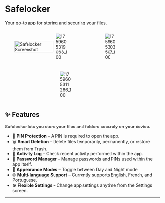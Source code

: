 # Safelocker  
Your go-to app for storing and securing your files.

<div style="display: flex; justify-content: center; align-items: center; gap: 10px; flex-wrap: wrap;">
  <picture style="flex:1; max-width:25%;">
    <source media="(min-width: 1024px)" 
            srcset="https://github.com/user-attachments/assets/c2f1d57d-db7f-4705-b5ec-6694871b31e0">
    <img 
      src="https://github.com/user-attachments/assets/c2f1d57d-db7f-4705-b5ec-6694871b31e0"
      alt="Safelocker Screenshot"
      style="width:100%; height:auto; display:block;">
  </picture>

  <img src="https://github.com/user-attachments/assets/7357fbb2-1e26-4003-8654-48e3417684ac" 
       alt="1759605319063_100"
       style="flex:1; max-width:25%; height:auto;">

  <img src="https://github.com/user-attachments/assets/5afce63a-d0b1-44cf-af8a-1b17e188e33c" 
       alt="1759605303507_100"
       style="flex:1; max-width:25%; height:auto;">

  <img src="https://github.com/user-attachments/assets/6b92744e-30c3-40f7-b041-c34eea71fcb4" 
       alt="1759605311286_100"
       style="flex:1; max-width:25%; height:auto;">
</div>

## ✨ Features

Safelocker lets you store your files and folders securely on your device.  

- 🔑 **PIN Protection** – A PIN is required to open the app.  
- 🗑 **Smart Deletion** – Delete files temporarily, permanently, or restore them from Trash.  
- 📝 **Activity Log** – Check recent activity performed within the app.  
- 🔐 **Password Manager** – Manage passwords and PINs used within the app itself.  
- 🎨 **Appearance Modes** – Toggle between Day and Night mode.  
- 🌐 **Multi-language Support** – Currently supports English, French, and Portuguese.  
- ⚙️ **Flexible Settings** – Change app settings anytime from the Settings screen.

---

